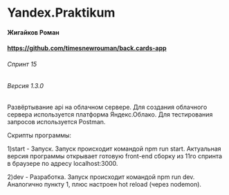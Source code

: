 # Yandex.Praktikum
#### Жигайков Роман
#### https://github.com/timesnewrouman/back.cards-app
###### Спринт 15
###### Версия 1.3.0

Развёртывание api на облачном сервере. Для создания облачного сервера используется платформа Яндекс.Облако. Для тестирования запросов используется Postman.

Скрипты программы:

1)start - Запуск. Запуск происходит командой npm run start. Актуальная версия программы открывает готовую front-end сборку из 11го спринта в браузере по адресу localhost:3000.

2)dev - Разработка. Запуск происходит командой npm run dev. Аналогично пункту 1, плюс настроен hot reload (через nodemon).
